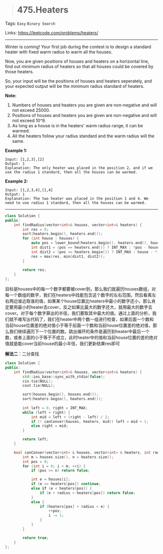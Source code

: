 > # 475.Heaters

Tags: `Easy` `Binary Search`

Links: <https://leetcode.com/problems/heaters/>

---

Winter is coming! Your first job during the contest is to design a standard heater with fixed warm radius to warm all the houses.

Now, you are given positions of houses and heaters on a horizontal line, find out minimum radius of heaters so that all houses could be covered by those heaters.

So, your input will be the positions of houses and heaters seperately, and your expected output will be the minimum radius standard of heaters.

**Note:**

1. Numbers of houses and heaters you are given are non-negative and will not exceed 25000.
2. Positions of houses and heaters you are given are non-negative and will not exceed 10^9.
3. As long as a house is in the heaters' warm radius range, it can be warmed.
4. All the heaters follow your radius standard and the warm radius will the same.

 

**Example 1:**

```
Input: [1,2,3],[2]
Output: 1
Explanation: The only heater was placed in the position 2, and if we use the radius 1 standard, then all the houses can be warmed.
```

 

**Example 2:**

```
Input: [1,2,3,4],[1,4]
Output: 1
Explanation: The two heater was placed in the position 1 and 4. We need to use radius 1 standard, then all the houses can be warmed.
```

---

```c++
class Solution {
public:
    int findRadius(vector<int>& houses, vector<int>& heaters) {
        int res = 0;
        sort(heaters.begin(), heaters.end());
        for (int house : houses) {
            auto pos = lower_bound(heaters.begin(), heaters.end(), house);
            int dist1 = (pos == heaters.end()) ? INT_MAX : *pos - house;
            int dist2 = (pos == heaters.begin()) ? INT_MAX : house - *(--pos);
            res = max(res, min(dist1, dist2));
        }
        
        return res;
    }
};
```

目标是houses中的每一个数字都要被cover到，那么我们就遍历houses数组，对每一个数组的数字，我们在heaters中找能包含这个数字的左右范围，然后看离左右两边谁近取谁的值，如果某个house位置比heaters中最小的数字还小，那么肯定要用最小的heater去cover，反之如果比最大的数字还大，就用最大的数字去cover。对于每个数字算出的半径，我们要取其中最大的值。通过上面的分析，我们就不难写出代码了，我们在heater中两个数一组进行检查，如果后面一个数和当前house位置差的绝对值小于等于前面一个数和当前house位置差的绝对值，那么我们继续遍历下一个位置的数。跳出循环的条件是遍历到heater中最后一个数，或者上面的小于等于不成立，此时heater中的值和当前house位置的差的绝对值就是能cover当前house的最小半径，我们更新结果res即可

**解法二**：二分查找

```c++
class Solution {
public:
    int findRadius(vector<int>& houses, vector<int>& heaters) {
        std::ios_base::sync_with_stdio(false);
        cin.tie(NULL);
        cout.tie(NULL);

        sort(houses.begin(), houses.end());
        sort(heaters.begin(), heaters.end());
        
        int left = 0, right = INT_MAX;
        while (left < right) {
            int mid = left + (right - left) / 2;
            if (! canConver(houses, heaters, mid)) left = mid + 1;
            else right = mid;
        }

        return left;
    }

    bool canConver(vector<int> & houses, vector<int> & heaters, int radius) {
        int m = houses.size(), n = heaters.size();
        int pos = 0;
        for (int i = 0; i < m; ++i) {
            if (pos >= n) return false;

            int e = houses[i];
            if (e == heaters[pos]) continue;
            else if (e < heaters[pos]) {
                if (e + radius < heaters[pos]) return false;
            }
            else {
                if (heaters[pos] + radius < e) {
                    ++pos;
                    i -= 1;
                }
            }
        }

        return true;
    }
};
```

